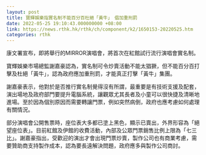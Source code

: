 ```yaml
---
layout: post
title: 寶輝娛樂指實名制不能百分百杜絕「黃牛」　倡加重刑罰
date: 2022-05-25 19:10:43.000000000 +08:00
link: https://news.rthk.hk/rthk/ch/component/k2/1650153-20220525.htm
categories: rthk
---
```


康文署宣布，即將舉行的MIRROR演唱會，將首次在紅館試行流行演唱會實名制。

寶輝娛樂市場總監謝嘉豪認為，實名制可令炒賣活動不能太猖獗，但不能百分百打擊及杜絕「黃牛」，認為政府應加重刑罰，才能真正打擊「黃牛」集團。

謝嘉豪表示，他對於是否推行實名制覺得沒有所謂，最重要是有技術支援及配套，演出場地及政府部門要提升電腦系統，讓觀眾尤其長者及小童可以很快捷及清晰地進場。至於因為個別原因而需要轉讓門票，例如突然病倒，政府也應考慮如何處理有關情況。

部分演唱會公開售票時，座位表大多都已塗上黑色，顯示已賣出，外界形容為「絕望座位表」。目前紅館及伊館的收費活動，內部及公眾門票銷售比例上限為「七三比」。謝嘉豪指出，受歡迎的演出才會出現門票炒賣，製作公司也有商業考慮，需要贊助商支持製作成本，認為要長遠解決問題，政府應多與製作公司商討。
